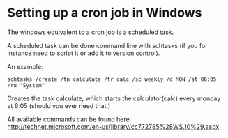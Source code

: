 # Setting up a cron job in Windows

The windows equivalent to a cron job is a scheduled task.

A scheduled task can be done command line with schtasks (if you for instance need to script it or add it to version control).

An example:

```schtasks /create /tn calculate /tr calc /sc weekly /d MON /st 06:05 /ru "System"```  

Creates the task calculate, which starts the calculator(calc) every monday at 6:05 (should you ever need that.)

All available commands can be found here: http://technet.microsoft.com/en-us/library/cc772785%28WS.10%29.aspx

[1]: https://stackoverflow.com/questions/7195503/setting-up-a-cron-job-in-windows